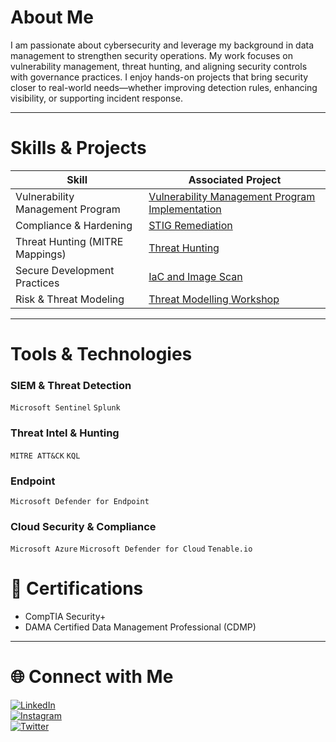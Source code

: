 # About Me  

I am passionate about cybersecurity and leverage my background in data management to strengthen security operations. My work focuses on vulnerability management, threat hunting, and aligning security controls with governance practices. I enjoy hands-on projects that bring security closer to real-world needs—whether improving detection rules, enhancing visibility, or supporting incident response.  

---

# Skills & Projects  

| Skill | Associated Project |
|-------|--------------------|
| Vulnerability Management Program | [Vulnerability Management Program Implementation](https://github.com/AdetolaKols/Vulnerability-Management-Program) |
| Compliance & Hardening | [STIG Remediation](https://github.com/AdetolaKols/STIG-Remediation-Powershell) |
| Threat Hunting (MITRE Mappings) | [Threat Hunting](https://github.com/AdetolaKols/Threat-Hunting-Projects) |
| Secure Development Practices | [IaC and Image Scan](https://github.com/AdetolaKols/DevSecOps-Project) |
| Risk & Threat Modeling | [Threat Modelling Workshop](https://github.com/AdetolaKols/Threat-Modelling-Project) |

---

# Tools & Technologies  

### SIEM & Threat Detection  
`Microsoft Sentinel` `Splunk`

### Threat Intel & Hunting  
`MITRE ATT&CK` `KQL`  

### Endpoint  
`Microsoft Defender for Endpoint` 

### Cloud Security & Compliance  
`Microsoft Azure` `Microsoft Defender for Cloud` `Tenable.io`  


# 📜 Certifications  

- CompTIA Security+  
- DAMA Certified Data Management Professional (CDMP)  

---

# 🌐 Connect with Me  

[![LinkedIn](https://img.shields.io/badge/LinkedIn-0077B5?style=for-the-badge&logo=linkedin&logoColor=white)](https://www.linkedin.com/in/adetola-o-kolawole)  
[![Instagram](https://img.shields.io/badge/Instagram-E4405F?style=for-the-badge&logo=instagram&logoColor=white)](https://www.instagram.com/the_adetolakols)  
[![Twitter](https://img.shields.io/badge/Twitter-1DA1F2?style=for-the-badge&logo=twitter&logoColor=white)](https://twitter.com/your-twitter-handle) 
